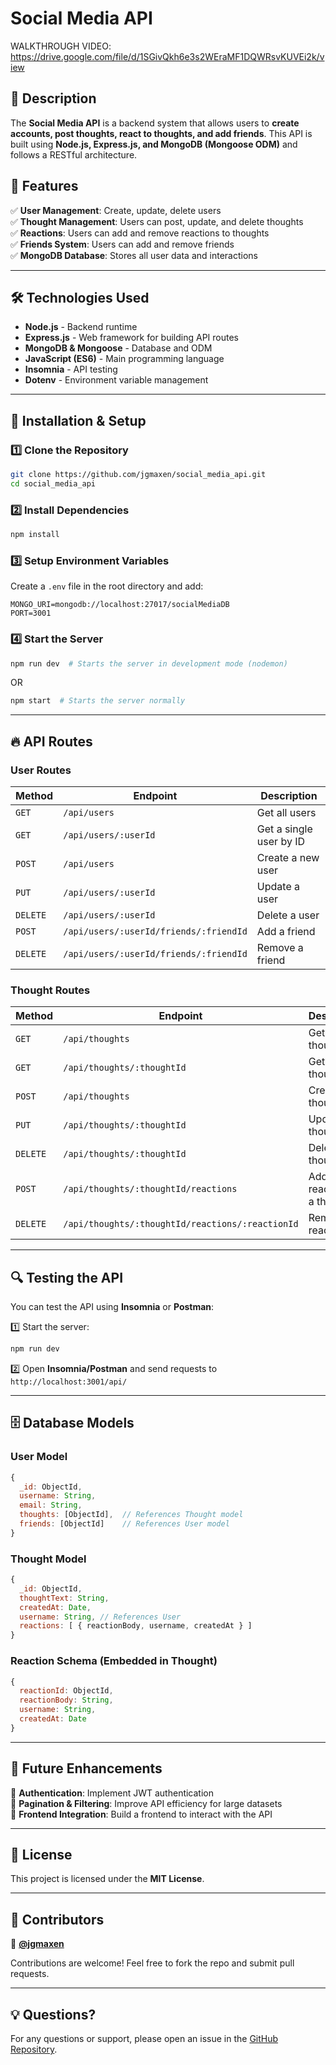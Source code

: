 # **Social Media API**

WALKTHROUGH VIDEO: https://drive.google.com/file/d/1SGivQkh6e3s2WEraMF1DQWRsvKUVEi2k/view

## 📌 **Description**
The **Social Media API** is a backend system that allows users to **create accounts, post thoughts, react to thoughts, and add friends**. This API is built using **Node.js, Express.js, and MongoDB (Mongoose ODM)** and follows a RESTful architecture.

## 🎯 **Features**
✅ **User Management**: Create, update, delete users  
✅ **Thought Management**: Users can post, update, and delete thoughts  
✅ **Reactions**: Users can add and remove reactions to thoughts  
✅ **Friends System**: Users can add and remove friends  
✅ **MongoDB Database**: Stores all user data and interactions  

---

## 🛠️ **Technologies Used**
- **Node.js** - Backend runtime
- **Express.js** - Web framework for building API routes
- **MongoDB & Mongoose** - Database and ODM
- **JavaScript (ES6)** - Main programming language
- **Insomnia** - API testing
- **Dotenv** - Environment variable management

---

## 🚀 **Installation & Setup**
### **1️⃣ Clone the Repository**
```bash
git clone https://github.com/jgmaxen/social_media_api.git
cd social_media_api
```

### **2️⃣ Install Dependencies**
```bash
npm install
```

### **3️⃣ Setup Environment Variables**
Create a `.env` file in the root directory and add:
```
MONGO_URI=mongodb://localhost:27017/socialMediaDB
PORT=3001
```

### **4️⃣ Start the Server**
```bash
npm run dev  # Starts the server in development mode (nodemon)
```
OR
```bash
npm start  # Starts the server normally
```

---

## 🔥 **API Routes**
### **User Routes**
| Method | Endpoint | Description |
|--------|----------|-------------|
| `GET` | `/api/users` | Get all users |
| `GET` | `/api/users/:userId` | Get a single user by ID |
| `POST` | `/api/users` | Create a new user |
| `PUT` | `/api/users/:userId` | Update a user |
| `DELETE` | `/api/users/:userId` | Delete a user |
| `POST` | `/api/users/:userId/friends/:friendId` | Add a friend |
| `DELETE` | `/api/users/:userId/friends/:friendId` | Remove a friend |

### **Thought Routes**
| Method | Endpoint | Description |
|--------|----------|-------------|
| `GET` | `/api/thoughts` | Get all thoughts |
| `GET` | `/api/thoughts/:thoughtId` | Get a single thought |
| `POST` | `/api/thoughts` | Create a thought |
| `PUT` | `/api/thoughts/:thoughtId` | Update a thought |
| `DELETE` | `/api/thoughts/:thoughtId` | Delete a thought |
| `POST` | `/api/thoughts/:thoughtId/reactions` | Add a reaction to a thought |
| `DELETE` | `/api/thoughts/:thoughtId/reactions/:reactionId` | Remove a reaction |

---

## 🔍 **Testing the API**
You can test the API using **Insomnia** or **Postman**:

1️⃣ Start the server:  
   ```bash
   npm run dev
   ```
2️⃣ Open **Insomnia/Postman** and send requests to `http://localhost:3001/api/`

---

## 🗄️ **Database Models**
### **User Model**
```js
{
  _id: ObjectId,
  username: String,
  email: String,
  thoughts: [ObjectId],  // References Thought model
  friends: [ObjectId]    // References User model
}
```

### **Thought Model**
```js
{
  _id: ObjectId,
  thoughtText: String,
  createdAt: Date,
  username: String, // References User
  reactions: [ { reactionBody, username, createdAt } ]
}
```

### **Reaction Schema (Embedded in Thought)**
```js
{
  reactionId: ObjectId,
  reactionBody: String,
  username: String,
  createdAt: Date
}
```

---

## 🎯 **Future Enhancements**
🚀 **Authentication**: Implement JWT authentication  
🚀 **Pagination & Filtering**: Improve API efficiency for large datasets  
🚀 **Frontend Integration**: Build a frontend to interact with the API  

---

## 📝 **License**
This project is licensed under the **MIT License**.

---

## 🙌 **Contributors**
👤 **[@jgmaxen](https://github.com/jgmaxen)**  

Contributions are welcome! Feel free to fork the repo and submit pull requests.

---

## 💡 **Questions?**
For any questions or support, please open an issue in the [GitHub Repository](https://github.com/jgmaxen/social_media_api/issues).
```
